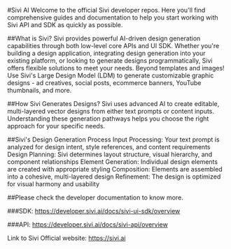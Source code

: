 #Sivi AI
Welcome to the official Sivi developer repos. Here you'll find comprehensive guides and documentation to help you start working with Sivi API and SDK as quickly as possible.

##What is Sivi?
Sivi provides powerful AI-driven design generation capabilities through both low-level core APIs and UI SDK. Whether you're building a design application, integrating design generation into your existing platform, or looking to generate designs programmatically, Sivi offers flexible solutions to meet your needs. Beyond templates and images! Use Sivi's Large Design Model (LDM) to generate customizable graphic designs - ad creatives, social posts, ecommerce banners, YouTube thumbnails, and more.

##How Sivi Generates Designs?
Sivi uses advanced AI to create editable, multi-layered vector designs from either text prompts or content inputs. Understanding these generation pathways helps you choose the right approach for your specific needs.

##Sivi's Design Generation Process
Input Processing: Your text prompt is analyzed for design intent, style references, and content requirements
Design Planning: Sivi determines layout structure, visual hierarchy, and component relationships
Element Generation: Individual design elements are created with appropriate styling
Composition: Elements are assembled into a cohesive, multi-layered design
Refinement: The design is optimized for visual harmony and usability

##Please check the developer documentation to know more.

###SDK: https://developer.sivi.ai/docs/sivi-ui-sdk/overview

###API: https://developer.sivi.ai/docs/sivi-api/overview

Link to Sivi Official website: https://sivi.ai

